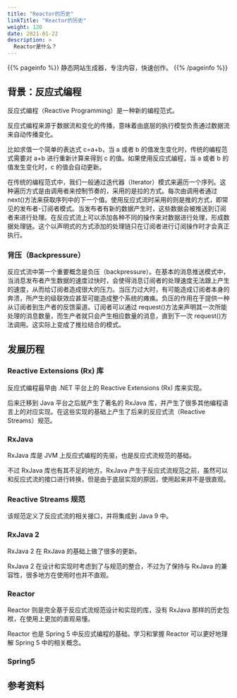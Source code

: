 ```yaml
---
title: "Reactor的历史"
linkTitle: "Reactor的历史"
weight: 120
date: 2021-01-22
description: >
  Reactor是什么？
---
```


{{% pageinfo %}}
静态网站生成器，专注内容，快速创作。
{{% /pageinfo %}}

## 背景：反应式编程

反应式编程（Reactive Programming）是一种新的编程范式。

反应式编程来源于数据流和变化的传播，意味着由底层的执行模型负责通过数据流来自动传播变化。

比如求值一个简单的表达式 c=a+b，当 a 或者 b 的值发生变化时，传统的编程范式需要对 a+b 进行重新计算来得到 c 的值。如果使用反应式编程，当 a 或者 b 的值发生变化时，c 的值会自动更新。

在传统的编程范式中，我们一般通过迭代器（Iterator）模式来遍历一个序列。这种遍历方式是由调用者来控制节奏的，采用的是拉的方式。每次由调用者通过 next()方法来获取序列中的下一个值。使用反应式流时采用的则是推的方式，即常见的发布者-订阅者模式。当发布者有新的数据产生时，这些数据会被推送到订阅者来进行处理。在反应式流上可以添加各种不同的操作来对数据进行处理，形成数据处理链。这个以声明式的方式添加的处理链只在订阅者进行订阅操作时才会真正执行。

### 背压（Backpressure）

反应式流中第一个重要概念是负压（backpressure）。在基本的消息推送模式中，当消息发布者产生数据的速度过快时，会使得消息订阅者的处理速度无法跟上产生的速度，从而给订阅者造成很大的压力。当压力过大时，有可能造成订阅者本身的奔溃，所产生的级联效应甚至可能造成整个系统的瘫痪。负压的作用在于提供一种从订阅者到生产者的反馈渠道。订阅者可以通过 request()方法来声明其一次所能处理的消息数量，而生产者就只会产生相应数量的消息，直到下一次 request()方法调用。这实际上变成了推拉结合的模式。

## 发展历程

### Reactive Extensions (Rx) 库

反应式编程最早由 .NET 平台上的 Reactive Extensions (Rx) 库来实现。

后来迁移到 Java 平台之后就产生了著名的 RxJava 库，并产生了很多其他编程语言上的对应实现。在这些实现的基础上产生了后来的反应式流（Reactive Streams）规范。

### RxJava

RxJava 库是 JVM 上反应式编程的先驱，也是反应式流规范的基础。

不过 RxJava 库也有其不足的地方。RxJava 产生于反应式流规范之前，虽然可以和反应式流的接口进行转换，但是由于底层实现的原因，使用起来并不是很直观。

### Reactive Streams 规范

该规范定义了反应式流的相关接口，并将集成到 Java 9 中。

### RxJava 2

RxJava 2 在 RxJava 的基础上做了很多的更新。

RxJava 2 在设计和实现时考虑到了与规范的整合，不过为了保持与 RxJava 的兼容性，很多地方在使用时也并不直观。

### Reactor

Reactor 则是完全基于反应式流规范设计和实现的库，没有 RxJava 那样的历史包袱，在使用上更加的直观易懂。

Reactor 也是 Spring 5 中反应式编程的基础。学习和掌握 Reactor 可以更好地理解 Spring 5 中的相关概念。

### Spring5



## 参考资料

